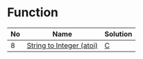 # Function
| No | Name | Solution |
| -- | -- | -- |
8 | [String to Integer (atoi)](https://leetcode.cn/problems/String-to-Integer-(atoi)) | [C](../.././solutions/implementations/String%20to%20Integer%20(atoi)/atoi.c)

